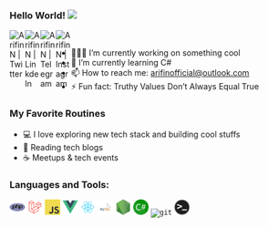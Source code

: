 ### Hello World! <img src="https://media.giphy.com/media/hvRJCLFzcasrR4ia7z/giphy.gif" width="27px">
<a href="https://twitter.com/arifinofficial">
  <img align="left" alt="Arifin N | Twitter" width="27px" src="https://cdn.jsdelivr.net/npm/simple-icons@v3/icons/twitter.svg" />
</a>
<a href="https://www.linkedin.com/in/arifinofficial">
  <img align="left" alt="Arifin N | LinkdeIn" width="27px" src="https://cdn.jsdelivr.net/npm/simple-icons@v3/icons/linkedin.svg" />
</a>
<a href="https://t.me/arifinofficial">
  <img align="left" alt="Arifin N | Telegram" width="27px" src="https://cdn.jsdelivr.net/npm/simple-icons@v3/icons/telegram.svg" />
</a>
<a href="https://www.instagram.com/arifinofficial">
  <img align="left" alt="Arifin N | Instagram" width="27px" src="https://cdn.jsdelivr.net/npm/simple-icons@v3/icons/instagram.svg" />
</a>

<br />

- 👨🏻‍💻 I’m currently working on something cool
- 🚀 I’m currently learning C#
- 📫 How to reach me: arifinofficial@outlook.com
- ⚡ Fun fact: Truthy Values Don’t Always Equal True

### My Favorite Routines

- 💻 I love exploring new tech stack and building cool stuffs
- 📰 Reading tech blogs
- ☕️ Meetups & tech events

### Languages and Tools:

<code><img height="27" src="https://raw.githubusercontent.com/github/explore/ccc16358ac4530c6a69b1b80c7223cd2744dea83/topics/php/php.png" alt="laravel"></code>
<code><img height="27" src="https://raw.githubusercontent.com/github/explore/56a826d05cf762b2b50ecbe7d492a839b04f3fbf/topics/laravel/laravel.png" alt="php"></code>
<code><img height="27" src="https://raw.githubusercontent.com/github/explore/80688e429a7d4ef2fca1e82350fe8e3517d3494d/topics/javascript/javascript.png" alt="javascript"></code>
<code><img height="27" src="https://raw.githubusercontent.com/github/explore/80688e429a7d4ef2fca1e82350fe8e3517d3494d/topics/vue/vue.png" alt="vue"></code>
<code><img height="27" src="https://raw.githubusercontent.com/github/explore/80688e429a7d4ef2fca1e82350fe8e3517d3494d/topics/react/react.png" alt="react"></code>
<code><img height="27" src="https://raw.githubusercontent.com/github/explore/80688e429a7d4ef2fca1e82350fe8e3517d3494d/topics/mysql/mysql.png" alt="mysql"></code>
<code><img height="27" src="https://raw.githubusercontent.com/github/explore/80688e429a7d4ef2fca1e82350fe8e3517d3494d/topics/nodejs/nodejs.png" alt="nodejs"></code>
<code><img height="27" src="https://raw.githubusercontent.com/github/explore/80688e429a7d4ef2fca1e82350fe8e3517d3494d/topics/csharp/csharp.png" alt="c#"></code>
<code><img height="27" src="https://camo.githubusercontent.com/972b83b5e5f33e71f2c18414f088759f5dc9bfb7c8fc999ce48e630598d27966/68747470733a2f2f64657669636f6e732e6769746875622e696f2f64657669636f6e2f64657669636f6e2e6769742f69636f6e732f6769742f6769742d6f726967696e616c2e737667" alt="git"></code>
<code><img height="27" src="https://raw.githubusercontent.com/github/explore/80688e429a7d4ef2fca1e82350fe8e3517d3494d/topics/terminal/terminal.png" alt="terminal"></code>
